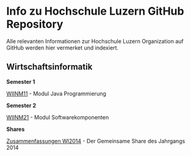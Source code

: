# Info zu Hochschule Luzern GitHub Repository

Alle relevanten Informationen zur Hochschule Luzern Organization auf GitHub werden hier vermerket und indexiert.

## Wirtschaftsinformatik

**Semester 1**

[WIINM11](https://github.com/Hochschule-Luzern/WIINM11-Programmieren) - Modul Java Programmierung  

**Semester 2**

[WIINM21](https://github.com/Hochschule-Luzern/WIINM21-Softwarekomponenten) - Modul Softwarekomponenten

**Shares**

[Zusammenfassungen WI2014](https://onedrive.live.com/redir?resid=C4CED53321DAFA52!461399&authkey=!ADOLGqQTWWtLW4g&ithint=folder%2ctxt) - Der Gemeinsame Share des Jahrgangs 2014

